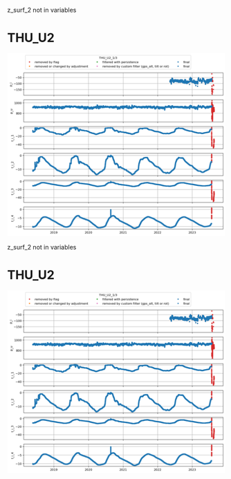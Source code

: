 z_surf_2 not in variables
# THU_U2
![](../figures/flags/THU_U2_0.png)
 
z_surf_2 not in variables
# THU_U2
![](../figures/flags/THU_U2_0.png)
 
